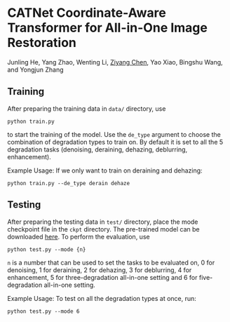 # CATNet Coordinate-Aware Transformer for All-in-One Image Restoration

Junling He, Yang Zhao, Wenting Li, [Ziyang Chen](https://scholar.google.com.hk/citations?hl=zh-CN&user=t64KgqAAAAAJ), Yao Xiao, Bingshu Wang, and Yongjun Zhang

## Training

After preparing the training data in ```data/``` directory, use 
```
python train.py
```
to start the training of the model. Use the ```de_type``` argument to choose the combination of degradation types to train on. By default it is set to all the 5 degradation tasks (denoising, deraining, dehazing, deblurring, enhancement).

Example Usage: If we only want to train on deraining and dehazing:
```
python train.py --de_type derain dehaze
```

## Testing

After preparing the testing data in ```test/``` directory, place the mode checkpoint file in the ```ckpt``` directory. The pre-trained model can be downloaded [here](https://drive.google.com/drive/folders/1x2LN4kWkO3S65jJlH-1INUFiYt8KFzPH?usp=sharing). To perform the evaluation, use
```
python test.py --mode {n}
```
```n``` is a number that can be used to set the tasks to be evaluated on, 0 for denoising, 1 for deraining, 2 for dehazing, 3 for deblurring, 4 for enhancement, 5 for three-degradation all-in-one setting and 6 for five-degradation all-in-one setting.

Example Usage: To test on all the degradation types at once, run:

```
python test.py --mode 6
```
<!-- 

**Acknowledgment:** This code is based on the [PromptIR](https://github.com/va1shn9v/PromptIR) and the [AdaIR](https://github.com/c-yn/AdaIR/tree/main) repository. 
